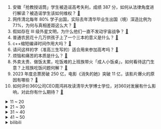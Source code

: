 1. 安徽「抢教授话筒」学生被造谣高考失利，成绩 387 分，如何从法律角度进行解读？被造谣学生该如何维权？ [:link:](https://www.zhihu.com/question/609124271)
2. 网传清北每年 80% 学子出国，实际去年清华毕业生出国（境）深造比例为7.1%，为何与真相差距这么大？ [:link:](https://www.zhihu.com/question/609195242)
3. 假如存在 III 级外星文明，为什么他们一直不发动宇宙战争？ [:link:](https://www.zhihu.com/question/290849728)
4. 普通农民花十几万供孩子上了一个三本的意义是什么？ [:link:](https://www.zhihu.com/question/601925776)
5. c++缩短编译时间作用大吗？ [:link:](https://www.zhihu.com/question/609175609)
6. 请问这样的字（准高三生写的）适合用来参加高考吗？ [:link:](https://www.zhihu.com/question/602274661)
7. 烦恼和痛苦的本质是什么？ [:link:](https://www.zhihu.com/question/607957452)
8. 外卖太贵、做饭太累，吃饭难的上班族带火「成人小饭桌」，如何看待这门生意？上班族吃饭问题何解？ [:link:](https://www.zhihu.com/question/607821291)
9. 2023 年度总票房破 250 亿，电影《消失的她》突破 11 亿，该影片爆火的原因有哪些？ [:link:](https://www.zhihu.com/question/608722094)
10. 如何评价360公司CEO周鸿祎攻读清华大学博士学位，对360对发展有什么影响，对此你有什么期待？ [:link:](https://www.zhihu.com/question/609075165)
<details>
<summary>11 ~ 20</summary>

11. 为什么手机厂商都在卷影像，而不是着力于用户频繁使用的屏幕？ [:link:](https://www.zhihu.com/question/603945182)
12. 斐济耕地那么少，为什么能养活80多万人？渔业真的可以养这么多人吗？不担心粮食安全吗？ [:link:](https://www.zhihu.com/question/608402519)
13. 英雄联盟为什么不设计一个真正的ap射手？ [:link:](https://www.zhihu.com/question/609023601)
14. 姆巴佩坚持不走，因为要拿 2 亿的忠诚奖金 + 皇马签字费，对此你作何评价？ [:link:](https://www.zhihu.com/question/608418386)
15. 2023 LPL 夏季赛 EDG 2:1 击败 UP，如何评价这场比赛？ [:link:](https://www.zhihu.com/question/609252513)
16. 早上洗脸可以只用清水，不用洗面奶吗？ [:link:](https://www.zhihu.com/question/605397321)
17. 有没有可能太阳的核心已经熄灭，停止核聚变，但是地球人还不知道？ [:link:](https://www.zhihu.com/question/55606798)
18. 业主空置房被物业当宿舍， 物业称「业主没办入住手续，也没交物业费，物业有权管理」，该行为是否合理？ [:link:](https://www.zhihu.com/question/603853390)
19. 《流浪地球 2》中，550w 这么快，为什么不用来解码全球核武器，而是要派人去手工引爆呢？ [:link:](https://www.zhihu.com/question/597418932)
20. 教育部正式批准设立深圳职业技术大学，如何看待此事？ [:link:](https://www.zhihu.com/question/608543386)
</details>
<details>
<summary>21 ~ 30</summary>

21. 贵州「村超」举办地榕江端午旅游收入 4.44 亿元，接待游客超 35 万人次，如何评价这样的模式？ [:link:](https://www.zhihu.com/question/609163019)
22. 为什么现在「上岸」成了35岁+职场人求职首选，人到中年都会想要追求稳定吗？ [:link:](https://www.zhihu.com/question/609036986)
23. 国务院和中央军委公布实施《无人驾驶航空器飞行管理暂行条例》，哪些信息值得关注？ [:link:](https://www.zhihu.com/question/609227057)
24. 为何自黑猩猩以后，几乎所有人类亚种全部都灭绝了？ [:link:](https://www.zhihu.com/question/607606990)
25. 卢卡申科透露与普里戈任谈判细节，「谈了七轮，多次警告他不要触发流血事件」，透露了哪些信息？ [:link:](https://www.zhihu.com/question/609124717)
26. 2023 河南高考近 15 万考生过一本线，600 分及以上超 2.6 万人，如何看待河南高考成绩？ [:link:](https://www.zhihu.com/question/608449348)
27. 马斯克选定加拿大格斗冠军做陪练，准备应战扎克伯格，此前马斯克母亲发文称已经取消比赛，此事或将如何进展？ [:link:](https://www.zhihu.com/question/608939502)
28. 吃水饺的时候，有人送你一杯咖啡到你面前，你会边吃水饺边喝咖啡吗？ [:link:](https://www.zhihu.com/question/606506447)
29. 董路带领中国足球小将欧洲拉练 4:3 加泰联队，因离谱判罚比赛终止，如何评价足球小将的水平和发展？ [:link:](https://www.zhihu.com/question/608926888)
30. 中国女篮加时险胜逆转韩国，进亚洲杯四强+获奥运资格赛门票，韩旭 33+11 ，如何评价这场比赛？ [:link:](https://www.zhihu.com/question/609212218)
</details>
<details>
<summary>31 ~ 40</summary>

31. 心理咨询关系中是否存在「无条件积极关注」？ [:link:](https://www.zhihu.com/question/607288452)
32. 诸葛亮死后，蜀国发生了什么？ [:link:](https://www.zhihu.com/question/608749536)
33. 毕业后圈子越来越小，忍受不了下班后一个人的独居生活，该怎么办？ [:link:](https://www.zhihu.com/question/604944621)
34. 家长怎样科学正确地教育孩子？ [:link:](https://www.zhihu.com/question/607779423)
35. 骨传导耳机真的有效还是智商税？ [:link:](https://www.zhihu.com/question/607454625)
36. 水缸里的观赏鱼类有可能得精神病吗? [:link:](https://www.zhihu.com/question/607719399)
37. 有孩子后花钱如流水，你觉得哪些钱被浪费了？ [:link:](https://www.zhihu.com/question/608757091)
38. 以全程马拉松 PB 为目标的话，平时加入 10 公里的轻松跑能提升水平吗？ [:link:](https://www.zhihu.com/question/418668493)
39. 留下一首你的单曲循环好嘛？ [:link:](https://www.zhihu.com/question/609090138)
40. 结婚以后，你省去了哪些不必要的开销？ [:link:](https://www.zhihu.com/question/608760984)
</details>
<details>
<summary>41 ~ 50</summary>

41. 有人认为心理学可以解决这个时代的精神危机，你觉得心理学真的可以堪此重任吗？ [:link:](https://www.zhihu.com/question/597013110)
42. 鲍威尔表示美联储预计会出现更多的紧缩力量，并重申「多数决策者预计今年将再加息两次」，释放了什么信号？ [:link:](https://www.zhihu.com/question/609288325)
43. 调查称「未来十年美元全球外汇储备占比将降至 54 %，超 30 %央行计划增加人民币储备」，有何原因？ [:link:](https://www.zhihu.com/question/609174009)
44. 胡锡进炒股第一天赚了 104.78 元，并表示以后会陆续加仓，买更多个股和基金，哪些信息值得关注？ [:link:](https://www.zhihu.com/question/609069494)
45. 二次元开放世界动作游戏《绝晓》首曝 PV，其中有哪些玩点令你期待？ [:link:](https://www.zhihu.com/question/608820443)
46. 任天堂为何迟迟不发布 Switch 新机？ [:link:](https://www.zhihu.com/question/608848149)
47. 23年新高考数学对24届同学有何启示？ [:link:](https://www.zhihu.com/question/605613174)
48. 车企35岁以上的人都在干嘛？ [:link:](https://www.zhihu.com/question/602757971)
49. 很多人劝退法学，那有比法学更好的文科专业吗？ [:link:](https://www.zhihu.com/question/596000257)
50. 8月份带孩子适合去哪里旅游? [:link:](https://www.zhihu.com/question/603635495)
</details><details>
<summary>bilibili</summary>

</details>